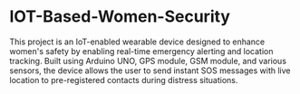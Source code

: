 # IOT-Based-Women-Security
This project is an IoT-enabled wearable device designed to enhance women's safety by enabling real-time emergency alerting and location tracking. Built using Arduino UNO, GPS module, GSM module, and various sensors, the device allows the user to send instant SOS messages with live location to pre-registered contacts during distress situations.
